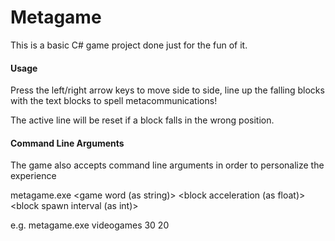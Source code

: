 # Metagame

This is a basic C# game project done just for the fun of it.

#### Usage

Press the left/right arrow keys to move side to side, line up the falling blocks with the text blocks to spell metacommunications! 

The active line will be reset if a block falls in the wrong position.

#### Command Line Arguments
The game also accepts command line arguments in order to personalize the experience

metagame.exe \<game word (as string)\> \<block acceleration (as float)\> \<block spawn interval (as int)\>

e.g.  metagame.exe videogames 30 20
